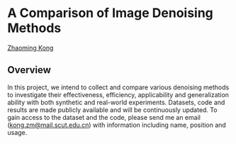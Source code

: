 # A Comparison of Image Denoising Methods
[Zhaoming Kong](https://scholar.google.com/citations?user=TN1y_msAAAAJ&hl=zh-CN)

## Overview
In this project, we intend to collect and compare various denoising methods to investigate their effectiveness, efficiency, applicability
and generalization ability with both synthetic and real-world experiments. Datasets, code and results are made publicly available
and will be continuously updated. To gain access to the dataset and the code, please send me an email (kong.zm@mail.scut.edu.cn) with information including name, position and usage. 

